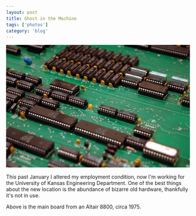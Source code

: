 ```yaml
---
layout: post
title: Ghost in the Machine
tags: ['photos']
category: 'blog'
---
```


![Altair :: Nikon D70 : 1/12s : f/4.5 : ISO 200](/media/2005/02/altair8800.jpg)

This past January I altered my employment condition, now I'm working
for the University of Kansas Engineering Department. One of the best
things about the new location is the abundance of bizarre old hardware,
thankfully it's not in use.

Above is the main board from an Altair 8800, circa 1975.

